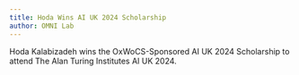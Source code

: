```yaml
---
title: Hoda Wins AI UK 2024 Scholarship
author: OMNI Lab
---
```


Hoda Kalabizadeh wins the OxWoCS-Sponsored AI UK 2024 Scholarship to attend The Alan Turing Institutes AI UK 2024.
